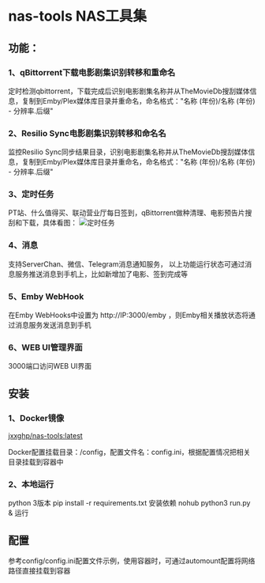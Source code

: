 # nas-tools NAS工具集
## 功能：
### 1、qBittorrent下载电影剧集识别转移和重命名
定时检测qbittorrent，下载完成后识别电影剧集名称并从TheMovieDb搜刮媒体信息，复制到Emby/Plex媒体库目录并重命名，命名格式："名称 (年份)/名称 (年份) - 分辨率.后缀"

### 2、Resilio Sync电影剧集识别转移和命名名
监控Resilio Sync同步结果目录，识别电影剧集名称并从TheMovieDb搜刮媒体信息，复制到Emby/Plex媒体库目录并重命名，命名格式："名称 (年份)/名称 (年份) - 分辨率.后缀"

### 3、定时任务
PT站、什么值得买、联动营业厅每日签到，qBittorrent做种清理、电影预告片搜刮和下载，具体看图：
![定时任务](https://github.com/jxxghp/nastool/blob/master/nastool.png)

### 4、消息
支持ServerChan、微信、Telegram消息通知服务， 以上功能运行状态可通过消息服务推送消息到手机上，比如新增加了电影、签到完成等

### 5、Emby WebHook
在Emby WebHooks中设置为 http://IP:3000/emby ，则Emby相关播放状态将通过消息服务发送消息到手机

### 6、WEB UI管理界面
3000端口访问WEB UI界面



## 安装
### 1、Docker镜像
[jxxghp/nas-tools:latest](https://hub.docker.com/repository/docker/jxxghp/nas-tools)

Docker配置挂载目录：/config，配置文件名：config.ini，根据配置情况把相关目录挂载到容器中

### 2、本地运行
python 3版本
pip install -r requirements.txt 安装依赖
nohub python3 run.py & 运行

## 配置
参考config/config.ini配置文件示例，使用容器时，可通过automount配置将网络路径直接挂载到容器
